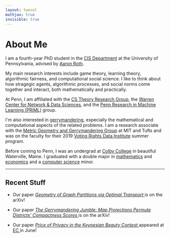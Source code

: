 ```yaml
---
layout: twocol
mathjax: true
invisible: true
---
```



# About Me 

I am a fourth-year PhD student in the [CIS Department](http://cis.upenn.edu) at the University of Pennsylvania, advised by [Aaron Roth](http://cis.upenn.edu/~aaroth). 


My main research interests include game theory, learning theory, algorithmic fairness, and computational social science. I like to think about how stragegic agents, algorithmic processes, and social norms come together and interact, both mathematically and practically.

At Penn, I am affiliated with the [CS Theory Research Group](http://theory.cis.upenn.edu/index.html), the [Warren Center for Network & Data Sciences](http://warrencenter.upenn.edu/), and the [Penn Research in Machine Learning (PRiML)](https://priml.upenn.edu/) group.

I'm also interested in [gerrymandering](https://en.wikipedia.org/wiki/Gerrymandering), especially the mathematical and computational aspects of the related problems. I am a research associate with the [Metric Geometry and Gerrymandering Group](http://mggg.org) at MIT and Tufts and was on the faculty for their 2019 [Voting Rights Data Institute](https://gerrydata.org) summer program.


Before coming to Penn, I was an undergrad at [Colby College](http://colby.edu) in beautiful Waterville, Maine.  I graduated with a double major in [mathematics](http://colby.edu/math) and [economics](http://colby.edu/econ) and a [computer science](http://colby.edu/cs) minor.

---
## Recent Stuff 


- Our paper <i><a href="https://arxiv.org/abs/1910.09618" >Geometry of Graph Partitions via Optimal Transport </a></i> is on the arXiv!


- Our paper <i><a href="https://arxiv.org/abs/1905.03173" > The Gerrymandering Jumble: Map Projections Permute Districts' Compactness Scores </a></i> is on the arXiv!


- Our paper <i><a href="https://arxiv.org/abs/1905.00844" > Price of Privacy in the Keynesian Beauty Contest </a></i> appeared at <a href="https://sigecom.org/ec19"> EC </a> in June!


